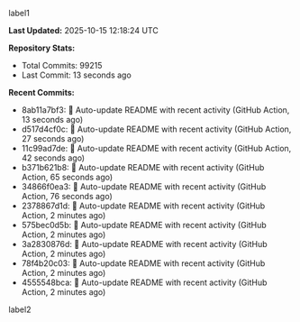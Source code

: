 
label1 
<!-- ACTIVITY_START -->
**Last Updated:** 2025-10-15 12:18:24 UTC

**Repository Stats:**
- Total Commits: 99215
- Last Commit: 13 seconds ago

**Recent Commits:**
- 8ab11a7bf3: 🤖 Auto-update README with recent activity (GitHub Action, 13 seconds ago)
- d517d4cf0c: 🤖 Auto-update README with recent activity (GitHub Action, 27 seconds ago)
- 11c99ad7de: 🤖 Auto-update README with recent activity (GitHub Action, 42 seconds ago)
- b371b621b8: 🤖 Auto-update README with recent activity (GitHub Action, 65 seconds ago)
- 34866f0ea3: 🤖 Auto-update README with recent activity (GitHub Action, 76 seconds ago)
- 2378867d1d: 🤖 Auto-update README with recent activity (GitHub Action, 2 minutes ago)
- 575bec0d5b: 🤖 Auto-update README with recent activity (GitHub Action, 2 minutes ago)
- 3a2830876d: 🤖 Auto-update README with recent activity (GitHub Action, 2 minutes ago)
- 78f4b20c03: 🤖 Auto-update README with recent activity (GitHub Action, 2 minutes ago)
- 4555548bca: 🤖 Auto-update README with recent activity (GitHub Action, 2 minutes ago)
<!-- ACTIVITY_END -->

label2
